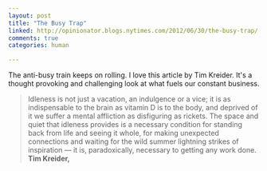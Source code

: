 ```yaml
---
layout: post
title: "The Busy Trap"
linked: http://opinionator.blogs.nytimes.com/2012/06/30/the-busy-trap/
comments: true
categories: human

---
```

The anti-busy train keeps on rolling. I love this article by Tim Kreider. It's a thought provoking and challenging look at what fuels our constant business.

<blockquote>
Idleness is not just a vacation, an indulgence or a vice; it is as indispensable to the brain as vitamin D is to the body, and deprived of it we suffer a mental affliction as disfiguring as rickets. The space and quiet that idleness provides is a necessary condition for standing back from life and seeing it whole, for making unexpected connections and waiting for the wild summer lightning strikes of inspiration — it is, paradoxically, necessary to getting any work done.

<footer><strong>Tim Kreider,</strong>
<cite><a href="http://opinionator.blogs.nytimes.com/2012/06/30/the-busy-trap/ The Busy Trap - New York Times"></a></cite></footer>
</blockquote>
